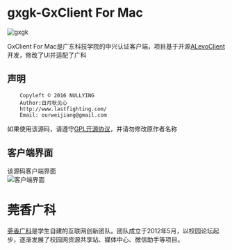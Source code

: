 # gxgk-GxClient For Mac
![gxgk](http://www.gxgk.cc/image/logo.png)

GxClient For Mac是广东科技学院的中兴认证客户端，项目基于开源[ALevoClient](https://github.com/iBcker/ALevoClient)开发，修改了UI并适配了广科
## 声明
        Copyleft © 2016 NULLYING
        Author:白月秋见心
        http://www.lastfighting.com/
        Email: ourweijiang@gmail.com
如果使用该源码，请遵守[GPL开源协议](https://github.com/NullYing/GameUpdate/raw/master/LICENSE)，并请勿修改原作者名称
 ## 客户端界面
该源码客户端界面<br />
![客户端界面](https://raw.githubusercontent.com/NullYing/gxgk-GxClient-For-Mac/master/images/GxClientForMac.png)
# 莞香广科
[莞香广科](http://www.gxgk.cc)是学生自建的互联网创新团队。团队成立于2012年5月，以校园论坛起步，逐渐发展了校园网资源共享站、媒体中心、微信助手等项目。